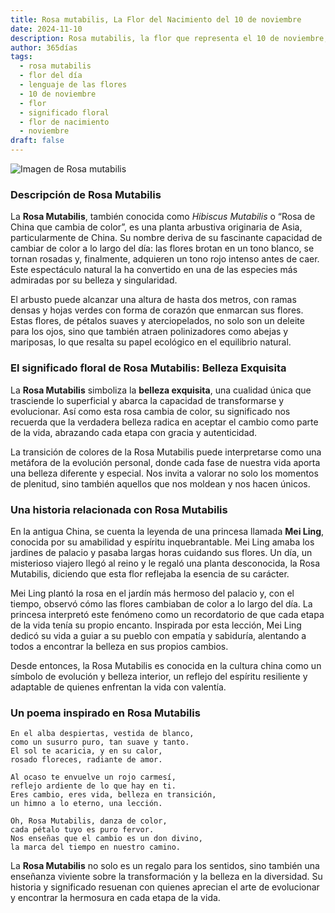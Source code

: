 ```yaml
---
title: Rosa mutabilis, La Flor del Nacimiento del 10 de noviembre
date: 2024-11-10
description: Rosa mutabilis, la flor que representa el 10 de noviembre, simboliza Belleza exquisita. Descubre su fascinante historia, significado en el lenguaje de las flores y una poesía que celebra su belleza.
author: 365días
tags:
  - rosa mutabilis
  - flor del día
  - lenguaje de las flores
  - 10 de noviembre
  - flor
  - significado floral
  - flor de nacimiento
  - noviembre
draft: false
---
```


![Imagen de Rosa mutabilis](https://cdn.pixabay.com/photo/2019/08/10/14/04/hibiscus-mutabilis-4397033_640.jpg#center)


### Descripción de Rosa Mutabilis

La **Rosa Mutabilis**, también conocida como _Hibiscus Mutabilis_ o “Rosa de China que cambia de color”, es una planta arbustiva originaria de Asia, particularmente de China. Su nombre deriva de su fascinante capacidad de cambiar de color a lo largo del día: las flores brotan en un tono blanco, se tornan rosadas y, finalmente, adquieren un tono rojo intenso antes de caer. Este espectáculo natural la ha convertido en una de las especies más admiradas por su belleza y singularidad.

El arbusto puede alcanzar una altura de hasta dos metros, con ramas densas y hojas verdes con forma de corazón que enmarcan sus flores. Estas flores, de pétalos suaves y aterciopelados, no solo son un deleite para los ojos, sino que también atraen polinizadores como abejas y mariposas, lo que resalta su papel ecológico en el equilibrio natural.

### El significado floral de Rosa Mutabilis: Belleza Exquisita

La **Rosa Mutabilis** simboliza la **belleza exquisita**, una cualidad única que trasciende lo superficial y abarca la capacidad de transformarse y evolucionar. Así como esta rosa cambia de color, su significado nos recuerda que la verdadera belleza radica en aceptar el cambio como parte de la vida, abrazando cada etapa con gracia y autenticidad.

La transición de colores de la Rosa Mutabilis puede interpretarse como una metáfora de la evolución personal, donde cada fase de nuestra vida aporta una belleza diferente y especial. Nos invita a valorar no solo los momentos de plenitud, sino también aquellos que nos moldean y nos hacen únicos.

### Una historia relacionada con Rosa Mutabilis

En la antigua China, se cuenta la leyenda de una princesa llamada **Mei Ling**, conocida por su amabilidad y espíritu inquebrantable. Mei Ling amaba los jardines de palacio y pasaba largas horas cuidando sus flores. Un día, un misterioso viajero llegó al reino y le regaló una planta desconocida, la Rosa Mutabilis, diciendo que esta flor reflejaba la esencia de su carácter.

Mei Ling plantó la rosa en el jardín más hermoso del palacio y, con el tiempo, observó cómo las flores cambiaban de color a lo largo del día. La princesa interpretó este fenómeno como un recordatorio de que cada etapa de la vida tenía su propio encanto. Inspirada por esta lección, Mei Ling dedicó su vida a guiar a su pueblo con empatía y sabiduría, alentando a todos a encontrar la belleza en sus propios cambios.

Desde entonces, la Rosa Mutabilis es conocida en la cultura china como un símbolo de evolución y belleza interior, un reflejo del espíritu resiliente y adaptable de quienes enfrentan la vida con valentía.

### Un poema inspirado en Rosa Mutabilis

```
En el alba despiertas, vestida de blanco,  
como un susurro puro, tan suave y tanto.  
El sol te acaricia, y en su calor,  
rosado floreces, radiante de amor.

Al ocaso te envuelve un rojo carmesí,  
reflejo ardiente de lo que hay en ti.  
Eres cambio, eres vida, belleza en transición,  
un himno a lo eterno, una lección.

Oh, Rosa Mutabilis, danza de color,  
cada pétalo tuyo es puro fervor.  
Nos enseñas que el cambio es un don divino,  
la marca del tiempo en nuestro camino.
```

La **Rosa Mutabilis** no solo es un regalo para los sentidos, sino también una enseñanza viviente sobre la transformación y la belleza en la diversidad. Su historia y significado resuenan con quienes aprecian el arte de evolucionar y encontrar la hermosura en cada etapa de la vida.

